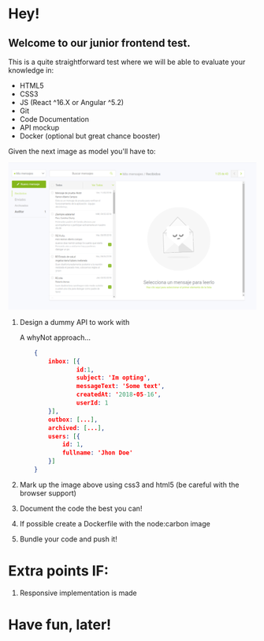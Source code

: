 # Hey!

## Welcome to our junior frontend test.

This is a quite straightforward test where we will be able to evaluate your knowledge in:

- HTML5
- CSS3
- JS (React ^16.X or Angular ^5.2)
- Git
- Code Documentation
- API mockup
- Docker (optional but great chance booster)

Given the next image as model you'll have to:

![alt text](./test-frontend.png)

1. Design a dummy API to work with <br/>
    
    A whyNot approach...

    ```json
        {
            inbox: [{
                    id:1,
                    subject: 'Im opting',
                    messageText: 'Some text',
                    createdAt: '2018-05-16',
                    userId: 1
            }],
            outbox: [...],
            archived: [...],
            users: [{
                id: 1,
                fullname: 'Jhon Doe'
            }]
        }
    ```
2. Mark up the image above using css3 and html5 (be careful with the browser support)
3. Document the code the best you can!
4. If possible create a Dockerfile with the node:carbon image
5. Bundle your code and push it!

# Extra points IF:

1. Responsive implementation is made

# Have fun, later!